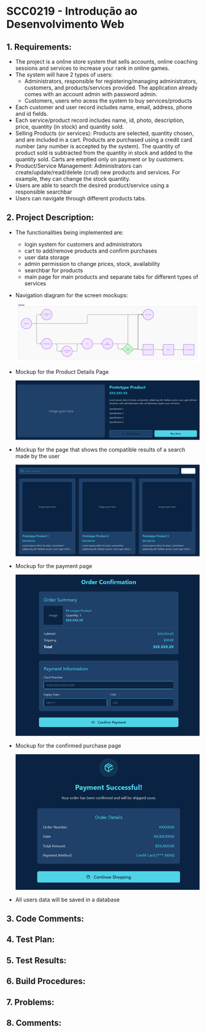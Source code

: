 # SCC0219 - Introdução ao Desenvolvimento Web <br/>

## 1. Requirements:
  * The project is a online store system that sells accounts, online coaching sessions and services to increase your rank in online games.
  * The system will have 2 types of users:
      - Administrators, responsible for registering/managing administrators, customers, and products/services provided. The application already comes with an account admin            with password admin.
      - Customers, users who acess the system to buy services/products
  * Each customer and user record includes name, email, address, phone and id fields.
  * Each service/product record includes name, id, photo, description, price, quantity (in stock) and quantity sold.
  * Selling Products (or services): Products are selected, quantity chosen, and are included in a cart. Products are purchased using a credit card number (any number is            accepted by the system). The quantity of product sold is subtracted from the quantity in stock and added to the quantity sold. Carts are emptied only on payment or by          customers.
  * Product/Service Management: Administrators can create/update/read/delete (crud) new products and services. For example, they can change the stock quantity.
  * Users are able to search the desired product/service using a responsible searchbar
  * Users can navigate through different products tabs.

## 2. Project Description:
  * The functionalities being implemented are:
     - login system for customers and administrators
     - cart to add/remove products and confirm purchases
     - user data storage
     - admin permission to change prices, stock, availability
     - searchbar for products
     - main page for main products and separate tabs for different types of services

   * Navigation diagram for the screen mockups:
     <p align="center">
      <img src="naviDiagram.png" alt="Diagram"/>
     </p>

   * Mockup for the Product Details Page
     <p>
      <img src="prodDetails.png" alt="Details"/>
     </p>

   * Mockup for the page that shows the compatible results of a search made by the user
     <p>
      <img src="searchResult.png" alt="Search"/>
     </p>

   * Mockup for the payment page
     <p>
      <img src="orderPage.png" alt="Order"/>
     </p>

   * Mockup for the confirmed purchase page
     <p>
      <img src="confirmedPage.png" alt="Confirmed"/>
     </p>
     
   * All users data will be saved in a database

## 3. Code Comments:

## 4. Test Plan:

## 5. Test Results:

## 6. Build Procedures:

## 7. Problems:

## 8. Comments:
